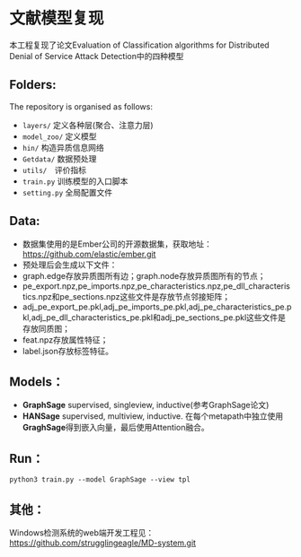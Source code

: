 # 文献模型复现
本工程复现了论文Evaluation of Classification algorithms for Distributed Denial of Service Attack Detection中的四种模型

## Folders:
The repository is organised as follows:

- `layers/` 定义各种层(聚合、注意力层)
- `model_zoo/` 定义模型
- `hin/` 构造异质信息网络
- `Getdata/` 数据预处理
- `utils/`　评价指标 
- `train.py`  训练模型的入口脚本
- `setting.py`  全局配置文件

## Data:
- 数据集使用的是Ember公司的开源数据集，获取地址：https://github.com/elastic/ember.git
- 预处理后会生成以下文件：
- graph.edge存放异质图所有边；graph.node存放异质图所有的节点；
- pe_export.npz,pe_imports.npz,pe_characteristics.npz,pe_dll_characteristics.npz和pe_sections.npz这些文件是存放节点邻接矩阵；
- adj_pe_export_pe.pkl,adj_pe_imports_pe.pkl,adj_pe_characteristics_pe.pkl,adj_pe_dll_characteristics_pe.pkl和adj_pe_sections_pe.pkl这些文件是存放同质图；
- feat.npz存放属性特征；
- label.json存放标签特征。

## Models：
- **GraphSage** supervised, singleview, inductive(参考GraphSage论文)
- **HANSage** supervised, multiview, inductive. 在每个metapath中独立使用**GraghSage**得到嵌入向量，最后使用Attention融合。

## Run：
``` 
python3 train.py --model GraphSage --view tpl
```
## 其他：
Windows检测系统的web端开发工程见：https://github.com/strugglingeagle/MD-system.git
